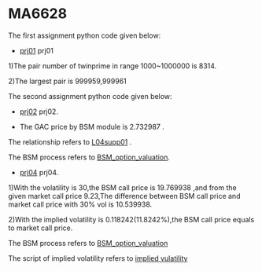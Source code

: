 # MA6628
The first assignment python code given below:
* [prj01](https://github.com/yumengsun3/MA6628/blob/master/prj01) prj01

1)The pair number of twinprime in range 1000~1000000 is 8314.

2)The largest pair is 999959,999961

The second assignment python code given below:
* [prj02](https://github.com/yumengsun3/MA6628/blob/master/prj02.ipynb) prj02.

- The GAC price by BSM module is  2.732987 .

The relationship refers to  [L04supp01](https://github.com/songqsh/MA6628v02/blob/master/pdf/L04supp01.pdf) .

The BSM process refers to  [BSM_option_valuation](https://github.com/songqsh/MA6628v02/blob/master/BSM_option_valuation.py).

* [prj04](https://github.com/yumengsun3/MA6628/blob/master/prj04.ipynb) prj04.

1)With the volatility is 30,the BSM call price is 19.769938 ,and from the given market call price 9.23,The difference between BSM call price and market call price with 30% vol is 10.539938.

2)With the implied volatility is 0.118242(11.8242%),the BSM call price equals to market call price.

The BSM process refers to  [BSM_option_valuation](https://github.com/songqsh/MA6628v02/blob/master/BSM_option_valuation.py)

The script of implied volatility refers to [implied vulatility](https://github.com/songqsh/MA6628v02/blob/master/ImpliedVolatility.py)
